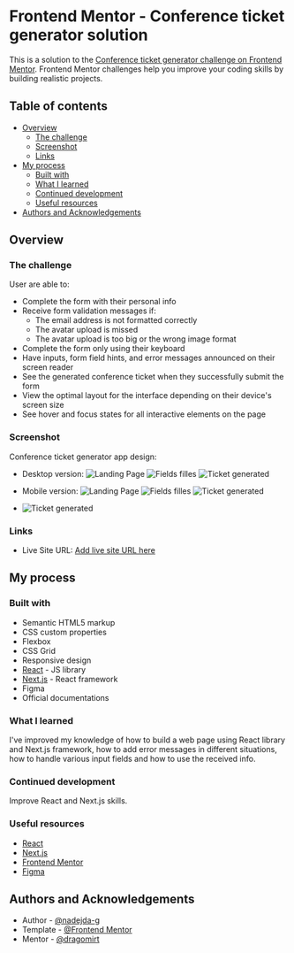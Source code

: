 # Frontend Mentor - Conference ticket generator solution

This is a solution to the [Conference ticket generator challenge on Frontend Mentor](https://www.frontendmentor.io/challenges/conference-ticket-generator-oq5gFIU12w). Frontend Mentor challenges help you improve your coding skills by building realistic projects. 

## Table of contents

- [Overview](#overview)
  - [The challenge](#the-challenge)
  - [Screenshot](#screenshot)
  - [Links](#links)
- [My process](#my-process)
  - [Built with](#built-with)
  - [What I learned](#what-i-learned)
  - [Continued development](#continued-development)
  - [Useful resources](#useful-resources)
- [Authors and Acknowledgements](#author)


## Overview

### The challenge

User are able to:

- Complete the form with their personal info
- Receive form validation messages if:
  - The email address is not formatted correctly
  - The avatar upload is missed
  - The avatar upload is too big or the wrong image format
- Complete the form only using their keyboard
- Have inputs, form field hints, and error messages announced on their screen reader
- See the generated conference ticket when they successfully submit the form
- View the optimal layout for the interface depending on their device's screen size
- See hover and focus states for all interactive elements on the page

### Screenshot
Conference ticket generator app design:
- Desktop version:
![Landing Page](/assets/images/design1.png)
![Fields filles](/assets/images/design2.png)
![Ticket generated](/assets/images/design3.png)

- Mobile version:
  ![Landing Page](/assets/images/mobile1.png)
  ![Fields filles](/assets/images/mobile2.png)
  ![Ticket generated](/assets/images/mobile2.2.png)
- ![Ticket generated](/assets/images/mobile3.png)

### Links

- Live Site URL: [Add live site URL here](https://your-live-site-url.com)

## My process

### Built with

- Semantic HTML5 markup
- CSS custom properties
- Flexbox
- CSS Grid
- Responsive design
- [React](https://reactjs.org/) - JS library
- [Next.js](https://nextjs.org/) - React framework
- Figma
- Official documentations

### What I learned

I've improved my knowledge of how to build a web page using React library and Next.js framework, how to add error messages in different situations, how to handle various input fields and how to use the received info.

### Continued development

Improve React and Next.js skills.

### Useful resources

- [React](https://react.dev/)
- [Next.js](https://nextjs.org/) 
- [Frontend Mentor](https://www.frontendmentor.io/)
- [Figma](https://www.figma.com/)

## Authors and Acknowledgements

- Author - [@nadejda-g](https://github.com/nadejda-g)
- Template - [@Frontend Mentor](https://www.frontendmentor.io/)
- Mentor - [@dragomirt](https://github.com/dragomirt)

